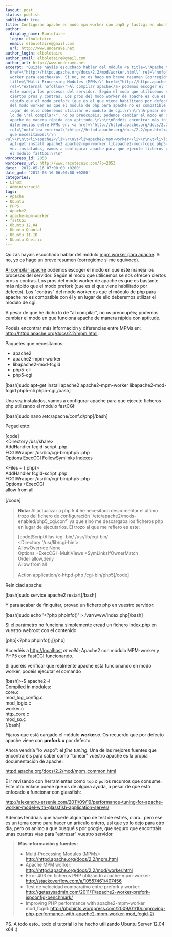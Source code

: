 ```yaml
---
layout: post
status: publish
published: true
title: Configurar apache en modo mpm worker con php5 y fastcgi en ubuntu server
author:
  display_name: Booletaire
  login: elboletaire
  email: elboletaire@gmail.com
  url: http://www.underave.net
author_login: elboletaire
author_email: elboletaire@gmail.com
author_url: http://www.underave.net
excerpt: "Quizás hayáis escuchado hablar del módulo <a title=\"Apache MPM worker\"
  href=\"http://httpd.apache.org/docs/2.2/mod/worker.html\" rel=\"nofollow external\">mpm
  worker para apache</a>. Si no, yo os hago un breve resumen (corregidme si me equivoco).\r\n\r\n<a
  title=\"Multi-Processing Modules (MPMs)\" href=\"http://httpd.apache.org/docs/2.2/mpm.html\"
  rel=\"external nofollow\">Al compilar apache</a> podemos escoger el modo en que
  éste maneja los procesos del servidor. Según el modo que utilicemos se nos ofrecen
  ciertos pros y contras. Los pros del modo worker de apache es que es bastante más
  rápido que el modo prefork (que es el que viene habilitado por defecto). Los \"contras\"
  del modo worker es que el módulo de php para apache no es compatible con él y en
  lugar de ello deberemos utilizar el módulo de cgi.\r\n\r\nA pesar de que he dicho
  lo de \"al compilar\", no os preocupéis; podemos cambiar el modo en que funciona
  apache de manera rápida con aptitude.\r\n\r\nPodéis encontrar más información y
  diferencias entre MPMs en: <a href=\"http://httpd.apache.org/docs/2.2/mpm.html\"
  rel=\"nofollow external\">http://httpd.apache.org/docs/2.2/mpm.html</a>.\r\n\r\nPaquetes
  que necesitamos:\r\n
<ul>\r\n\t<li>apache2</li>\r\n\t<li>apache2-mpm-worker</li>\r\n\t<li>libapache2-mod-fcgid</li>\r\n\t<li>php5-cli</li>\r\n\t<li>php5-cgi</li>\r\n</ul>\r\n[bash]sudo
  apt-get install apache2 apache2-mpm-worker libapache2-mod-fcgid php5-cli php5-cgi[/bash]\r\n\r\nUna
  vez instalados, vamos a configurar apache para que ejecute ficheros php utilizando
  el módulo fastCGI:\r\n"
wordpress_id: 2053
wordpress_url: http://www.racotecnic.com/?p=2053
date: '2012-05-16 07:00:00 +0200'
date_gmt: '2012-05-16 06:00:00 +0200'
categories:
- Linux
- Administració
tags:
- Apache
- Ubuntu
- PHP5
- Apache2
- apache-mpm-worker
- fastCGI
- Ubuntu 12.04
- Ubuntu Quantal
- Ubuntu 11.10
- Ubuntu Oneiric
---
```


Quizás hayáis escuchado hablar del módulo <a title="Apache MPM worker" href="http://httpd.apache.org/docs/2.2/mod/worker.html" rel="nofollow external">mpm worker para apache</a>. Si no, yo os hago un breve resumen (corregidme si me equivoco).

<a title="Multi-Processing Modules (MPMs)" href="http://httpd.apache.org/docs/2.2/mpm.html" rel="external nofollow">Al compilar apache</a> podemos escoger el modo en que éste maneja los procesos del servidor. Según el modo que utilicemos se nos ofrecen ciertos pros y contras. Los pros del modo worker de apache es que es bastante más rápido que el modo prefork (que es el que viene habilitado por defecto). Los "contras" del modo worker es que el módulo de php para apache no es compatible con él y en lugar de ello deberemos utilizar el módulo de cgi.

A pesar de que he dicho lo de "al compilar", no os preocupéis; podemos cambiar el modo en que funciona apache de manera rápida con aptitude.

Podéis encontrar más información y diferencias entre MPMs en: <a href="http://httpd.apache.org/docs/2.2/mpm.html" rel="nofollow external">http://httpd.apache.org/docs/2.2/mpm.html</a>.

Paquetes que necesitamos:

<ul>
<li>apache2</li>
<li>apache2-mpm-worker</li>
<li>libapache2-mod-fcgid</li>
<li>php5-cli</li>
<li>php5-cgi</li>
</ul>

[bash]sudo apt-get install apache2 apache2-mpm-worker libapache2-mod-fcgid php5-cli php5-cgi[/bash]

Una vez instalados, vamos a configurar apache para que ejecute ficheros php utilizando el módulo fastCGI:<br />
<a id="more"></a><a id="more-2053"></a>

[bash]sudo nano /etc/apache/conf.d/php[/bash]

Pegad esto:

[code]<br />
<Directory /usr/share><br />
        AddHandler fcgid-script .php<br />
        FCGIWrapper /usr/lib/cgi-bin/php5 .php<br />
        Options ExecCGI FollowSymlinks Indexes<br />
</Directory>

<Files ~ (\.php)><br />
        AddHandler fcgid-script .php<br />
        FCGIWrapper /usr/lib/cgi-bin/php5 .php<br />
        Options +ExecCGI<br />
        allow from all<br />
</Files><br />
[/code]
<blockquote>
<strong>Nota:</strong> Al actualizar a php 5.4 he necesitado descomentar el último trozo del fichero de configuración `/etc/apache2/mods-enabled/php5_cgi.conf` ya que sinó me descargaba los ficheros php en lugar de ejecutarlos. El trozo al que me refiero es este:

[code]ScriptAlias /cgi-bin/ /usr/lib/cgi-bin/<br />
<Directory '/usr/lib/cgi-bin'><br />
	AllowOverride None<br />
	Options +ExecCGI -MultiViews +SymLinksIfOwnerMatch<br />
	Order allow,deny<br />
	Allow from all<br />
</Directory><br />
Action application/x-httpd-php /cgi-bin/php5[/code]</blockquote>

Reiniciad apache:

[bash]sudo service apache2 restart[/bash]

Y para acabar de finiquitar, provad un fichero php en vuestro servidor:

[bash]sudo echo '<?php phpinfo()' > /var/www/index.php[/bash]

Si el parámetro no funciona simplemente cread un fichero index.php en vuestro webroot con el contenido

[php]<?php phpinfo();[/php]

Accedéis a <a href="http://localhost" rel="nofollow external">http://localhost</a> <em>et voilà</em>; Apache2 con módulo MPM-worker y PHP5 con FastCGI funcionando.

Si queréis verificar que realmente apache está funcionando en modo worker, podéis ejecutar el comando

[bash]:~$ apache2 -l<br />
Compiled in modules:<br />
  core.c<br />
  mod_log_config.c<br />
  mod_logio.c<br />
  worker.c<br />
  http_core.c<br />
  mod_so.c<br />
[/bash]

Fijaros que está cargado el módulo <strong>worker.c</strong>. Os recuerdo que por defecto apache viene con <strong>prefork.c</strong> por defecto.

Ahora vendría "lo wapo": el <em>fine tuning</em>. Una de las mejores fuentes que encontraréis para saber como "tunear" vuestro apache es la propia documentación de apache:

<a href="http://httpd.apache.org/docs/2.2/mod/mpm_common.html" rel="nofollow external">httpd.apache.org/docs/2.2/mod/mpm_common.html</a>

E ir revisando con herramientas como `top` o `ps` los recursos que consume. Éste otro enlace puede que os dé alguna ayuda, a pesar de que está enfocado a funcionar con glassfish:

<a href="http://alexandru-ersenie.com/2011/09/19/performance-tuning-for-apache-worker-model-with-glassfish-application-server/" rel="nofollow external">http://alexandru-ersenie.com/2011/09/19/performance-tuning-for-apache-worker-model-with-glassfish-application-server/</a>

Además tendríais que hacerle algún tipo de test de estrés, claro.. pero ese es un tema como para hacer un artículo entero, así que yo lo dejo para otro día, pero os animo a que busquéis por google, que seguro que encontráis unas cuantas vías para "estresar" vuestro servidor.
<blockquote>
<strong>Más información y fuentes:</strong>

<ul>
<li>Multi-Processing Modules (MPMs): <a href="http://httpd.apache.org/docs/2.2/mpm.html" rel="nofollow">http://httpd.apache.org/docs/2.2/mpm.html</a></li>
<li>Apache MPM worker: <a href="http://httpd.apache.org/docs/2.2/mod/worker.html" rel="nofollow">http://httpd.apache.org/docs/2.2/mod/worker.html</a></li>
<li>Error 403 en ficheros PHP utilizando apache-mpm-worker: <a href="http://stackoverflow.com/a/10557461/407456" rel="nofollow">http://stackoverflow.com/a/10557461/407456</a></li>
<li>Test de velocidad comparativo entre prefork y worker: <a href="http://getasysadmin.com/2011/11/apache2-worker-prefork-ispconfig-benchmark/" rel="nofollow">http://getasysadmin.com/2011/11/apache2-worker-prefork-ispconfig-benchmark/</a></li>
<li>Improving PHP performance with apache2-mpm-worker mod_fcgid: <a href="http://phphints.wordpress.com/2009/01/10/improving-php-performance-with-apache2-mpm-worker-mod_fcgid-2/" rel="nofollow">http://phphints.wordpress.com/2009/01/10/improving-php-performance-with-apache2-mpm-worker-mod_fcgid-2/</a></li>
</ul>
</blockquote>

PS. A todo esto.. todo el tutorial lo he hecho utilizando Ubuntu Server 12.04 x64 :)
